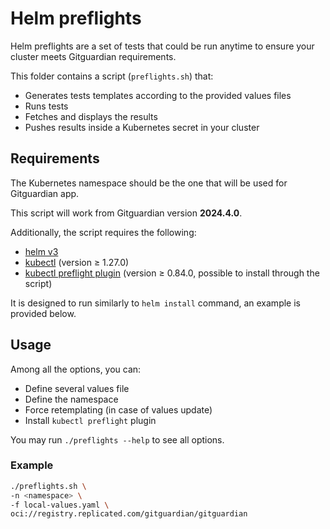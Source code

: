 # Helm preflights

Helm preflights are a set of tests that could be run anytime to ensure your cluster meets Gitguardian requirements.

This folder contains a script (`preflights.sh`) that:
- Generates tests templates according to the provided values files
- Runs tests
- Fetches and displays the results
- Pushes results inside a Kubernetes secret in your cluster

## Requirements

The Kubernetes namespace should be the one that will be used for Gitguardian app.

This script will work from Gitguardian version **2024.4.0**.

Additionally, the script requires the following:
- [helm v3](https://helm.sh/docs/intro/install/)
- [kubectl](https://kubernetes.io/docs/tasks/tools/#kubectl) (version ≥ 1.27.0)
- [kubectl preflight plugin](https://troubleshoot.sh/docs/#installation) (version ≥ 0.84.0, possible to install through the script)

It is designed to run similarly to `helm install` command, an example is provided below.

## Usage

Among all the options, you can:
- Define several values file
- Define the namespace
- Force retemplating (in case of values update)
- Install `kubectl preflight` plugin

You may run `./preflights --help` to see all options.

### Example

```bash
./preflights.sh \
-n <namespace> \
-f local-values.yaml \
oci://registry.replicated.com/gitguardian/gitguardian
```